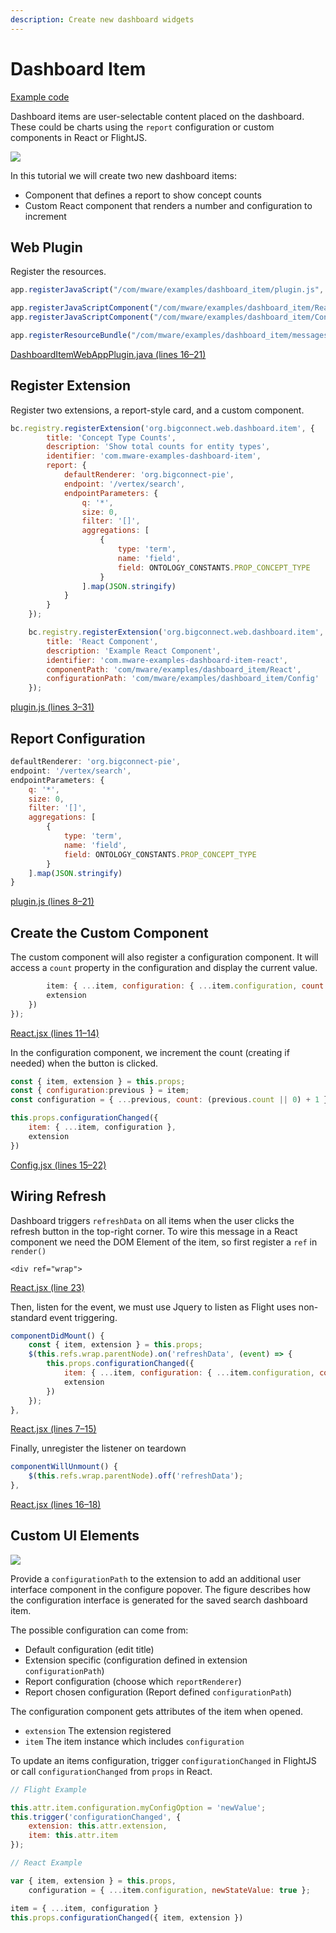 ```yaml
---
description: Create new dashboard widgets
---
```


# Dashboard Item

[Example code](https://github.com/mware-solutions/doc-examples/blob/master/extension-dashboard-item)

Dashboard items are user-selectable content placed on the dashboard. These could be charts using the `report` configuration or custom components in React or FlightJS.

![](../../../../.gitbook/assets/image%20%2829%29.png)

In this tutorial we will create two new dashboard items:

* Component that defines a report to show concept counts
* Custom React component that renders a number and configuration to increment

## Web Plugin

Register the resources.

```javascript
app.registerJavaScript("/com/mware/examples/dashboard_item/plugin.js", true);

app.registerJavaScriptComponent("/com/mware/examples/dashboard_item/React.jsx");
app.registerJavaScriptComponent("/com/mware/examples/dashboard_item/Config.jsx");

app.registerResourceBundle("/com/mware/examples/dashboard_item/messages.properties");
```

[DashboardItemWebAppPlugin.java \(lines 16–21\)](https://github.com/mware-solutions/doc-examples/blob/master/extension-dashboard-item/src/main/java/com/mware/examples/dashboard_item/DashboardItemWebAppPlugin.java#L16-L21)

## Register Extension

Register two extensions, a report-style card, and a custom component.

```javascript
bc.registry.registerExtension('org.bigconnect.web.dashboard.item', {
        title: 'Concept Type Counts',
        description: 'Show total counts for entity types',
        identifier: 'com.mware-examples-dashboard-item',
        report: {
            defaultRenderer: 'org.bigconnect-pie',
            endpoint: '/vertex/search',
            endpointParameters: {
                q: '*',
                size: 0,
                filter: '[]',
                aggregations: [
                    {
                        type: 'term',
                        name: 'field',
                        field: ONTOLOGY_CONSTANTS.PROP_CONCEPT_TYPE
                    }
                ].map(JSON.stringify)
            }
        }
    });

    bc.registry.registerExtension('org.bigconnect.web.dashboard.item', {
        title: 'React Component',
        description: 'Example React Component',
        identifier: 'com.mware-examples-dashboard-item-react',
        componentPath: 'com/mware/examples/dashboard_item/React',
        configurationPath: 'com/mware/examples/dashboard_item/Config'
    });
```

[plugin.js \(lines 3–31\)](https://github.com/mware-solutions/doc-examples/blob/master/extension-dashboard-item/src/main/resources/com/mware/examples/dashboard_item/plugin.js#L3-L31)

## Report Configuration

```javascript
defaultRenderer: 'org.bigconnect-pie',
endpoint: '/vertex/search',
endpointParameters: {
    q: '*',
    size: 0,
    filter: '[]',
    aggregations: [
        {
            type: 'term',
            name: 'field',
            field: ONTOLOGY_CONSTANTS.PROP_CONCEPT_TYPE
        }
    ].map(JSON.stringify)
}
```

[plugin.js \(lines 8–21\)](https://github.com/mware-solutions/doc-examples/blob/master/extension-dashboard-item/src/main/resources/com/mware/examples/dashboard_item/plugin.js#L8-L21)

## Create the Custom Component

The custom component will also register a configuration component. It will access a `count` property in the configuration and display the current value.

```javascript
        item: { ...item, configuration: { ...item.configuration, count: 0 } },
        extension
    })
});
```

[React.jsx \(lines 11–14\)](https://github.com/mware-solutions/doc-examples/blob/master/extension-dashboard-item/src/main/resources/com/mware/examples/dashboard_item/React.jsx#L11-L14)

In the configuration component, we increment the count \(creating if needed\) when the button is clicked.

```javascript
const { item, extension } = this.props;
const { configuration:previous } = item;
const configuration = { ...previous, count: (previous.count || 0) + 1 };

this.props.configurationChanged({
    item: { ...item, configuration },
    extension
})
```

[Config.jsx \(lines 15–22\)](https://github.com/mware-solutions/doc-examples/blob/master/extension-dashboard-item/src/main/resources/com/mware/examples/dashboard_item/Config.jsx#L15-L22)

## Wiring Refresh

Dashboard triggers `refreshData` on all items when the user clicks the refresh button in the top-right corner. To wire this message in a React component we need the DOM Element of the item, so first register a `ref` in `render()`

```text
<div ref="wrap">
```

[React.jsx \(line 23\)](https://github.com/mware-solutions/doc-examples/blob/master/extension-dashboard-item/src/main/resources/com/mware/examples/dashboard_item/React.jsx#L23)

Then, listen for the event, we must use Jquery to listen as Flight uses non-standard event triggering.

```javascript
componentDidMount() {
    const { item, extension } = this.props;
    $(this.refs.wrap.parentNode).on('refreshData', (event) => {
        this.props.configurationChanged({
            item: { ...item, configuration: { ...item.configuration, count: 0 } },
            extension
        })
    });
},
```

[React.jsx \(lines 7–15\)](https://github.com/mware-solutions/doc-examples/blob/master/extension-dashboard-item/src/main/resources/com/mware/examples/dashboard_item/React.jsx#L7-L15)

Finally, unregister the listener on teardown

```javascript
componentWillUnmount() {
    $(this.refs.wrap.parentNode).off('refreshData');
},
```

[React.jsx \(lines 16–18\)](https://github.com/mware-solutions/doc-examples/blob/master/extension-dashboard-item/src/main/resources/com/mware/examples/dashboard_item/React.jsx#L16-L18)

## Custom UI Elements



![](../../../../.gitbook/assets/image%20%2823%29.png)

Provide a `configurationPath` to the extension to add an additional user interface component in the configure popover. The figure describes how the configuration interface is generated for the saved search dashboard item.

The possible configuration can come from:

* Default configuration \(edit title\)
* Extension specific \(configuration defined in extension `configurationPath`\)
* Report configuration \(choose which `reportRenderer`\)
* Report chosen configuration \(Report defined `configurationPath`\)

The configuration component gets attributes of the item when opened.

* `extension` The extension registered
* `item` The item instance which includes `configuration`

To update an items configuration, trigger `configurationChanged` in FlightJS or call `configurationChanged` from `props` in React.

```javascript
// Flight Example

this.attr.item.configuration.myConfigOption = 'newValue';
this.trigger('configurationChanged', {
    extension: this.attr.extension,
    item: this.attr.item
});
```



```javascript
// React Example

var { item, extension } = this.props,
    configuration = { ...item.configuration, newStateValue: true };

item = { ...item, configuration }
this.props.configurationChanged({ item, extension })
```



